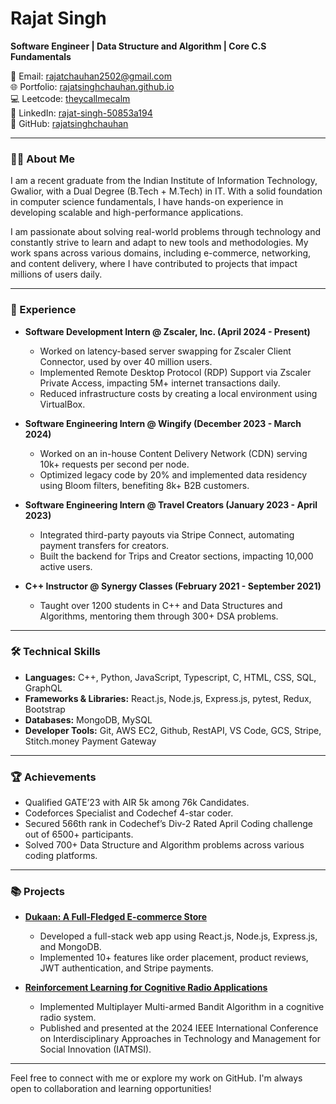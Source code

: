 # Rajat Singh

**Software Engineer | Data Structure and Algorithm | Core C.S Fundamentals**

📧 Email: [rajatchauhan2502@gmail.com](mailto:rajatchauhan2502@gmail.com)  
🌐 Portfolio: [rajatsinghchauhan.github.io](https://rajatsinghchauhan.github.io)  
💻 Leetcode: [theycallmecalm](https://leetcode.com/theycallmecalm)  
🔗 LinkedIn: [rajat-singh-50853a194](https://www.linkedin.com/in/rajat-singh-50853a194/)  
🐙 GitHub: [rajatsinghchauhan](https://github.com/rajatsinghchauhan)

---

### 👨‍💻 About Me

I am a recent graduate from the Indian Institute of Information Technology, Gwalior, with a Dual Degree (B.Tech + M.Tech) in IT. With a solid foundation in computer science fundamentals, I have hands-on experience in developing scalable and high-performance applications.

I am passionate about solving real-world problems through technology and constantly strive to learn and adapt to new tools and methodologies. My work spans across various domains, including e-commerce, networking, and content delivery, where I have contributed to projects that impact millions of users daily.

---

### 💼 Experience

- **Software Development Intern @ Zscaler, Inc. (April 2024 - Present)**
  - Worked on latency-based server swapping for Zscaler Client Connector, used by over 40 million users.
  - Implemented Remote Desktop Protocol (RDP) Support via Zscaler Private Access, impacting 5M+ internet transactions daily.
  - Reduced infrastructure costs by creating a local environment using VirtualBox.

- **Software Engineering Intern @ Wingify (December 2023 - March 2024)**
  - Worked on an in-house Content Delivery Network (CDN) serving 10k+ requests per second per node.
  - Optimized legacy code by 20% and implemented data residency using Bloom filters, benefiting 8k+ B2B customers.

- **Software Engineering Intern @ Travel Creators (January 2023 - April 2023)**
  - Integrated third-party payouts via Stripe Connect, automating payment transfers for creators.
  - Built the backend for Trips and Creator sections, impacting 10,000 active users.

- **C++ Instructor @ Synergy Classes (February 2021 - September 2021)**
  - Taught over 1200 students in C++ and Data Structures and Algorithms, mentoring them through 300+ DSA problems.

---

### 🛠️ Technical Skills

- **Languages:** C++, Python, JavaScript, Typescript, C, HTML, CSS, SQL, GraphQL
- **Frameworks & Libraries:** React.js, Node.js, Express.js, pytest, Redux, Bootstrap
- **Databases:** MongoDB, MySQL
- **Developer Tools:** Git, AWS EC2, Github, RestAPI, VS Code, GCS, Stripe, Stitch.money Payment Gateway

---

### 🏆 Achievements

- Qualified GATE’23 with AIR 5k among 76k Candidates.
- Codeforces Specialist and Codechef 4-star coder.
- Secured 566th rank in Codechef’s Div-2 Rated April Coding challenge out of 6500+ participants.
- Solved 700+ Data Structure and Algorithm problems across various coding platforms.

---

### 📚 Projects

- **[Dukaan: A Full-Fledged E-commerce Store](https://github.com/rajatsinghchauhan/mern-project)**
  - Developed a full-stack web app using React.js, Node.js, Express.js, and MongoDB.
  - Implemented 10+ features like order placement, product reviews, JWT authentication, and Stripe payments.

- **[Reinforcement Learning for Cognitive Radio Applications](https://ieeexplore.ieee.org/document/10503303)**
  - Implemented Multiplayer Multi-armed Bandit Algorithm in a cognitive radio system.
  - Published and presented at the 2024 IEEE International Conference on Interdisciplinary Approaches in Technology and Management for Social Innovation (IATMSI).

---

Feel free to connect with me or explore my work on GitHub. I'm always open to collaboration and learning opportunities!
